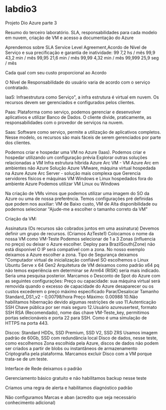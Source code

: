 # labdio3
Projeto Dio Azure parte 3

Resumo do terceiro laboratório. SLA, responsabilidades para cada modelo em nuvem, criação de VM e acesso a documentação do Azure

Aprendemos sobre SLA Service Level Agreement,Acordo de Nível de Serviço e sua precificação e garantia de inatividade: 99 7,2 hs / mês 99,9 43,2 min / mês 99,95 21,6 min / mês 99,99 4,32 min / mês 99,999 25,9 seg / mês

Cada qual com seu custo proporcional ao Acordo

O Nível de Responsabilidade do usuário varia de acordo com o serviço contratado.

IaaS: Infraestrutura como Serviço", a infra estrutura é virtual em nuvem. Os recursos devem ser gerenciados e configurados pelos clientes. 

Paas: Plataforma como serviço, podemos gerenciar e desenvolver aplicativos e utilizar Banco de Dados. O cliente divide, praticamente, as responsabilidades com o provedor de serviços na nuvem. 

Saas: Software como serviço, permite a utilização de aplicativos completos. Nesse modelo, os recursos são mais fáceis de serem gerenciados por parte dos clientes.


Podemos criar e hospedar uma VM no Azure (Iaas). Podemos criar e hospedar utilizando um configuração prévia Explorar outras soluções relacionadas a VM Infra estrutura híbrida Azure Arc VM - VM Azure Arc em ambientes não Azure Solução Azure VMware, máquina virtual hospedada na Azure Azure Arc Server - solução mais complexa que Gerencia servidores físicos e máquinas VM Windows e Linux hospedados fora do ambiente Azure Podemos utilizar VM Linux ou Windows

Na criação de VMs vimos que podemos utilizar uma imagem do SO da Azure ou uma de nossa preferência. Temos configurações pré definidas que podem nos auxiliar: VM de Baixo custo, VM de Alta disponibilidade ou podemos selecionar "Ajude-me a escolher o tamanho correto da VM"

Criação da VM:

Assinatura (Os recursos são cobrados juntos em uma assinatura)
Devemos definir um grupo de recursos. (Criamos AzTeste1)
Colocamos o nome da nossa VM como VM-Teste
Podemos selecionar de 1 a 3 Zonas (influencia no preço) ou deixar o Azure escolher. Deploy para BrazilSouth(Zone) não está disponível O IP será compatível com a zona. No nosso exemplo deixamos a Azure escolher a zona.
Tipo de Segurança deixamos "Computador virtual de inicialização confiável
SO escolhemos o Linux Ubuntu Serve x 64 Gen2
Arquitetura de VM deixamos como padrão x64 pq não temos experiência em determinar se Arm64 (RISK) seria mais indicado. Seria uma pesquisa posterior.
Marcamos o Desconto de Spot do Azure com as seguintes configurações: Preço ou capacidade: sua máquina virtual será removida quando o excesso de capacidade do Azure desaparecer ou os custos excederem o preço máximo especificado Parar/Desalocar
Tamanho Standard_DS1_v2 - 0,00798/hora Preço Máximo: 0.00988
10.Não habilitamos hibernação devido algumas restrições de uso 11.Autenticação SSH Chave pública por ser mais seguro 12.Usuário azureusertest, formato SSH RSA (Recomendado), nome das chave VM-Teste_key, permitimos portas selecionáveis e porta 22 para SSH. Como é uma simulação de HTTPS na porta 443.

Discos: Standard HDDs, SSD Premium, SSD V2, SSD ZRS Usamos imagem padrão de 60Gb, SSD com redundância local Disco de dados, nesse teste, como escolhemos Zona escolhida pela Azure, discos de dados não podem ser criados a partir de blobs ou instantâneos de armazenamento Criptografia pela plataforma. Marcamos excluir Disco com a VM porque trata-se de um teste.

Interface de Rede deixamos o padrão

Gerenciamento básico gratuito e não habilitamos backup nesse teste

Criamos uma regra de alerta e habilitamos diagnóstico padrão

Não configuramos Marcas e aban (acredito que seja necessário conhecimento adicional)

